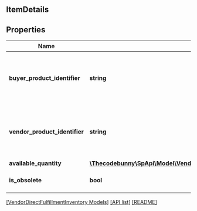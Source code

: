 ## ItemDetails

## Properties

Name | Type | Description | Notes
------------ | ------------- | ------------- | -------------
**buyer_product_identifier** | **string** | The buyer selected product identification of the item. Either buyerProductIdentifier or vendorProductIdentifier should be submitted. | [optional]
**vendor_product_identifier** | **string** | The vendor selected product identification of the item. Either buyerProductIdentifier or vendorProductIdentifier should be submitted. | [optional]
**available_quantity** | [**\Thecodebunny\SpApi\Model\VendorDirectFulfillmentInventory\ItemQuantity**](ItemQuantity.md) |  |
**is_obsolete** | **bool** | When true, the item is permanently unavailable. | [optional]

[[VendorDirectFulfillmentInventory Models]](../) [[API list]](../../Api) [[README]](../../../README.md)
